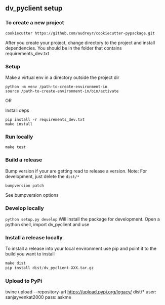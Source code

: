 ## dv_pyclient setup

### To create a new project
`cookiecutter https://github.com/audreyr/cookiecutter-pypackage.git`

After you create your project, change directory to the project and 
install dependencies. You should be in the folder that contains
requirements_dev.txt

### Setup
Make a virtual env in a directory outside the project dir
```
python -m venv /path-to-create-environment-in
source /path-to-create-environment-in/bin/activate
```
OR



Install deps
```
pip install -r requirements_dev.txt
make install
```

### Run locally
`make test`

### Build a release
Bump version if your are getting read to release a version. Note:  For development, just delete the `dist/*` 
```
bumpversion patch 
```
See bumpversion options

### Develop locally
`python setup.py develop`
Will install the package for development.  Open a python shell, import dv_pyclient and use


### Install a release locally
To install a release into your local environment use pip and point it to the build you want to install 
```python
make dist
pip install dist/dv_pyclient-XXX.tar.gz
```


### Upload to PyPi
twine upload --repository-url https://upload.pypi.org/legacy/ dist/*
user: sanjayvenkat2000
pass: askme




